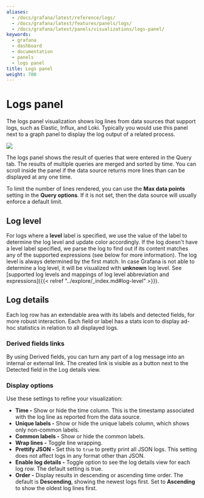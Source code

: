 ```yaml
---
aliases:
  - /docs/grafana/latest/reference/logs/
  - /docs/grafana/latest/features/panels/logs/
  - /docs/grafana/latest/panels/visualizations/logs-panel/
keywords:
  - grafana
  - dashboard
  - documentation
  - panels
  - logs panel
title: Logs panel
weight: 700
---
```


# Logs panel

The logs panel visualization shows log lines from data sources that support logs, such as Elastic, Influx, and Loki. Typically you would use this panel next to a graph panel to display the log output of a related process.

<img class="screenshot" src="/static/img/docs/v64/logs-panel.png">

The logs panel shows the result of queries that were entered in the Query tab. The results of multiple queries are merged and sorted by time. You can scroll inside the panel if the data source returns more lines than can be displayed at any one time.

To limit the number of lines rendered, you can use the **Max data points** setting in the **Query options**. If it is not set, then the data source will usually enforce a default limit.

## Log level

For logs where a **level** label is specified, we use the value of the label to determine the log level and update color accordingly. If the log doesn't have a level label specified, we parse the log to find out if its content matches any of the supported expressions (see below for more information). The log level is always determined by the first match. In case Grafana is not able to determine a log level, it will be visualized with **unknown** log level. See [supported log levels and mappings of log level abbreviation and expressions]({{< relref "../explore/_index.md#log-level" >}}).

## Log details

Each log row has an extendable area with its labels and detected fields, for more robust interaction. Each field or label has a stats icon to display ad-hoc statistics in relation to all displayed logs.

### Derived fields links

By using Derived fields, you can turn any part of a log message into an internal or external link. The created link is visible as a button next to the Detected field in the Log details view.

### Display options

Use these settings to refine your visualization:

- **Time -** Show or hide the time column. This is the timestamp associated with the log line as reported from the data source.
- **Unique labels -** Show or hide the unique labels column, which shows only non-common labels.
- **Common labels -** Show or hide the common labels.
- **Wrap lines -** Toggle line wrapping.
- **Prettify JSON -** Set this to `true` to pretty print all JSON logs. This setting does not affect logs in any format other than JSON.
- **Enable log details -** Toggle option to see the log details view for each log row. The default setting is true.
- **Order -** Display results in descending or ascending time order. The default is **Descending**, showing the newest logs first. Set to **Ascending** to show the oldest log lines first.
